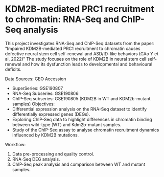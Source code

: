 # KDM2B-mediated PRC1 recruitment to chromatin: RNA-Seq and ChIP-Seq analysis
This project investigates RNA-Seq and ChIP-Seq datasets from the paper: "Impaired KDM2B-mediated PRC1 recruitment to chromatin causes defective neural stem cell self-renewal and ASD/ID-like behaviors (GAo Y et al, 2022)"
The study focuses on the role of KDM2B in neural stem cell self-renewal and how its dysfunction leads to developmental and behavioural deficits.

Data Sources:
GEO Accession 
- SuperSeries: GSE190807
- RNA-Seq Subseries: GSE190806
- ChIP-Seq subseries: GSE190805 (KDM2B in WT and KDM2b-mutant samples)
Objectives:
- Differential expression analysis on the RNA-Seq dataset to identify differentially expressed genes (DEGs).
- Exploring ChIP-Seq data to highlight differences in chromatin binding between wild-type (WT) and Kdm2b-mutant samples.
- Study of the ChIP-Seq assay to analyse chromatin recruitment dynamics influenced by KDM2B mutations.

Workflow:
1) Data pre-processing and quality control.
2) RNA-Seq DEG analysis.
3) ChIP-Seq peak analysis and comparison between WT and mutant samples.

